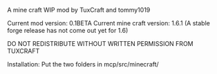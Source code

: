 A mine craft WIP mod by TuxCraft and tommy1019

Current mod version: 0.1BETA
Current mine craft version: 1.6.1 (A stable forge release has not come out yet for 1.6)

DO NOT REDISTRIBUTE WITHOUT WRITTEN PERMISSION FROM TUXCRAFT

Installation: Put the two folders in mcp/src/minecraft/
